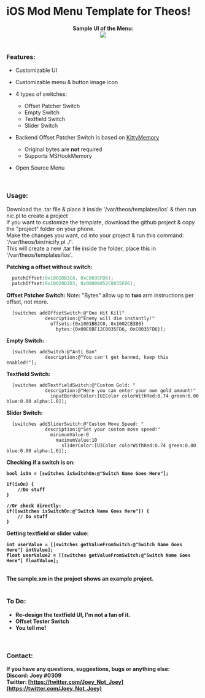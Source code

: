 # iOS Mod Menu Template for Theos!

<div style="text-align: center;">
<b>Sample UI of the Menu:</b><br>

<img src="https://i.imgur.com/f20XTb4.png">
</div>

<br>

### Features:
* Customizable UI
* Customizable menu & button image icon
* 4 types of switches:
	* Offset Patcher Switch
	* Empty Switch
	* Textfield Switch
	* Slider Switch

* Backend Offset Patcher Switch is based on [KittyMemory](https://github.com/MJx0/KittyMemory)
	* Original bytes are <b>not</b> required
	* Supports MSHookMemory

* Open Source Menu

<br>

### Usage:

Download the .tar file & place it inside '/var/theos/templates/ios' & then run nic.pl to create a project <br>
If you want to customize the template, download the github project & copy the "project" folder on your phone. <br>
Make the changes you want, cd into your project & run this command: '/var/theos/bin/nicify.pl ./'. <br>
This will create a new .tar file inside the folder, place this in '/var/theos/templates/ios'. <br>

<b> Patching a offset without switch: </b>
```c
  patchOffset(0x1002DB3C8, 0xC0035FD6);
  patchOffset(0x10020D2D3, 0x00008052C0035FD6);
```


<b> Offset Patcher Switch: </b>
Note: "Bytes" allow up to <b> two </b> arm instructions per offset, not more. <br>

```obj-c
  [switches addOffsetSwitch:@"One Hit Kill"
              description:@"Enemy will die instantly!"
                offsets:{0x1001BB2C0, 0x1002CB3B0}
                  bytes:{0x00E0BF12C0035FD6, 0xC0035FD6}];
```

<b> Empty Switch: </b>
```obj-c
  [switches addSwitch:@"Anti Ban"
              description:@"You can't get banned, keep this enabled!"];
```
<b> Textfield Switch: </b>
```obj-c
  [switches addTextfieldSwitch:@"Custom Gold: "
              description:@"Here you can enter your own gold amount!"
                inputBorderColor:[UIColor colorWithRed:0.74 green:0.00 blue:0.00 alpha:1.0]];
```
<b> Slider Switch: </b>
```obj-c
  [switches addSliderSwitch:@"Custom Move Speed: "
              description:@"Set your custom move speed!"
                minimumValue:0
                  maximumValue:10
                    sliderColor:[UIColor colorWithRed:0.74 green:0.00 blue:0.00 alpha:1.0]];  
```
<b> Checking if a switch is on:
```obj-c
bool isOn = [switches isSwitchOn:@"Switch Name Goes Here"];
    
if(isOn) {
	//Do stuff
}
    
//Or check directly:
if([switches isSwitchOn:@"Switch Name Goes Here"]) {
    // Do stuff
}
```
<b> Getting textfield or slider value: </b>
```obj-c
int userValue = [[switches getValueFromSwitch:@"Switch Name Goes Here"] intValue];
float userValue2 = [[switches getValueFromSwitch:@"Switch Name Goes Here"] floatValue];
```

<br>
The sample.xm in the project shows an example project.
<br>
<br>

### To Do:
* Re-design the textfield UI, I'm not a fan of it.
* Offset Tester Switch
* You tell me!

<br>

### Contact:
If you have any questions, suggestions, bugs or anything else:
<br> <b>Discord:</b> Joey #0309
<br><b>Twitter:</b> [https://twitter.com/Joey_Not_Joey](https://twitter.com/Joey_Not_Joey)

